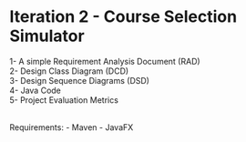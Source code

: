 # Iteration 2 - Course Selection Simulator

1- A simple Requirement Analysis Document (RAD)<br />
2- Design Class Diagram (DCD)<br />
3- Design Sequence Diagrams (DSD)<br />
4- Java Code<br />
5- Project Evaluation Metrics<br />

<br />
Requirements:
 - Maven
 - JavaFX
